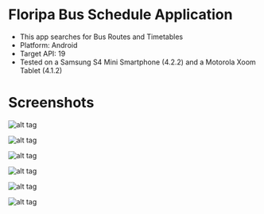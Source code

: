 Floripa Bus Schedule Application
================================

* This app searches for Bus Routes and Timetables
* Platform: Android
* Target API: 19
* Tested on a Samsung S4 Mini Smartphone (4.2.2) and a Motorola Xoom Tablet (4.1.2)

Screenshots
===========

![alt tag](https://www.dropbox.com/s/hn133mgok5ezd61/Screenshot_2014-03-04-18-45-29.png)  

![alt tag](https://www.dropbox.com/s/cr7nyh673oi3b6t/Screenshot_2014-03-04-18-46-24.png)  

![alt tag](https://www.dropbox.com/s/gsob37gdsntdu9m/Screenshot_2014-03-04-18-46-54.png)  

![alt tag](https://www.dropbox.com/s/n9g2xr1p7etqmhw/Screenshot_2014-03-04-18-47-00.png)  

![alt tag](https://www.dropbox.com/s/1y99q3vkaqspk3w/Screenshot_2014-03-04-18-47-10.png)  

![alt tag](https://www.dropbox.com/s/e57x998hvuyj5tx/Screenshot_2014-03-04-18-47-15.png)  
